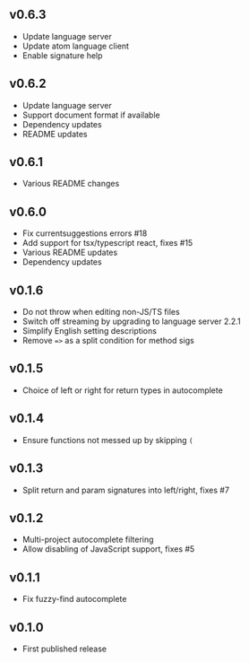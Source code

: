 ## v0.6.3

- Update language server
- Update atom language client
- Enable signature help

## v0.6.2

- Update language server
- Support document format if available
- Dependency updates
- README updates

## v0.6.1

- Various README changes

## v0.6.0

- Fix currentsuggestions errors #18
- Add support for tsx/typescript react, fixes #15
- Various README updates
- Dependency updates

## v0.1.6

- Do not throw when editing non-JS/TS files
- Switch off streaming by upgrading to language server 2.2.1
- Simplify English setting descriptions
- Remove `=>` as a split condition for method sigs

## v0.1.5

- Choice of left or right for return types in autocomplete

## v0.1.4

- Ensure functions not messed up by skipping `(`

## v0.1.3

- Split return and param signatures into left/right, fixes #7

## v0.1.2

- Multi-project autocomplete filtering
- Allow disabling of JavaScript support, fixes #5

## v0.1.1

- Fix fuzzy-find autocomplete

## v0.1.0

- First published release
